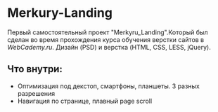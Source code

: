 # Merkury-Landing
Первый самостоятельный проект "Merkyru_Landing".Который был сделан во время прохождения курса обучения верстки сайтов в *WebCademy.ru*. Дизайн (PSD) и верстка (HTML, CSS, LESS, jQuery).
## Что внутри:
* Оптимизация под декстоп, смартфоны, планшеты. 3 разных разрешения
* Навигация по странице, плавный page scroll

